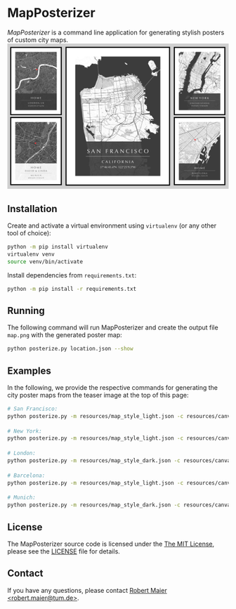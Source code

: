 # MapPosterizer
*MapPosterizer* is a command line application for generating stylish posters of custom city maps.
![MapPosterizer](resources/teaser.jpg)
## Installation
Create and activate a virtual environment using `virtualenv` (or any other tool of choice):
```bash
python -m pip install virtualenv
virtualenv venv
source venv/bin/activate
```
Install dependencies from `requirements.txt`:
```bash
python -m pip install -r requirements.txt
```

## Running
The following command will run MapPosterizer and create the output file `map.png` with the generated poster map:
```bash
python posterize.py location.json --show
```

## Examples
In the following, we provide the respective commands for generating the city poster maps from the teaser image at the top of this page:
```bash
# San Francisco:
python posterize.py -m resources/map_style_light.json -c resources/canvas_style_dark.json -l resources/examples/location_san_francisco.json

# New York:
python posterize.py -m resources/map_style_light.json -c resources/canvas_style_dark.json -l resources/examples/location_new_york.json

# London:
python posterize.py -m resources/map_style_dark.json -c resources/canvas_style_dark.json -l resources/examples/location_london.json

# Barcelona:
python posterize.py -m resources/map_style_light.json -c resources/canvas_style_dark.json -l resources/examples/location_barcelona.json

# Munich:
python posterize.py -m resources/map_style_dark.json -c resources/canvas_style_light.json -l resources/examples/location_munich.json
```

## License
The MapPosterizer source code is licensed under the [The MIT License](https://opensource.org/licenses/MIT), please see the [LICENSE](LICENSE) file for details.

## Contact
If you have any questions, please contact [Robert Maier &lt;robert.maier@tum.de>](mailto:robert.maier@tum.de).
